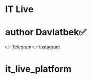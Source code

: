 # IT Live

# author Davlatbek✅

👉
<a href="https://t.me/dark_20010705">Telegram</a>
👉
<a href="https://t.me/davlat_berdinazarovv">Instagram</a>
# it_live_platform
